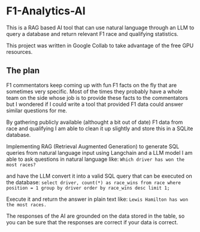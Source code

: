 # F1-Analytics-AI
This is a RAG based AI tool that can use natural language through an LLM to query a database and return relevant F1 race and qualifying statistics.

This project was written in Google Collab to take advantage of the free GPU resources.

## The plan
F1 commentators keep coming up with fun F1 facts on the fly that are sometimes very specific. Most of the times they probably have a whole team on the side whose job is to provide these facts to the commentators but I wondered if I could write a tool that provided F1 data could answer similar questions for me.

By gathering publicly available (althought a bit out of date) F1 data from race and qualifying I am able to clean it up slightly and store this in a SQLite database.

Implementing RAG (Retrieval Augmented Generation) to generate SQL queries from natural language input using Langchain and a LLM model I am able to ask questions in natural language like:
`Which driver has won the most races?`

and have the LLM convert it into a valid SQL query that can be executed on the database:
`select driver, count(*) as race_wins from race where position = 1 group by driver order by race_wins desc limit 1;`

Execute it and return the answer in plain text like:
`Lewis Hamilton has won the most races.`

The responses of the AI are grounded on the data stored in the table, so you can be sure that the responses are correct if your data is correct.

